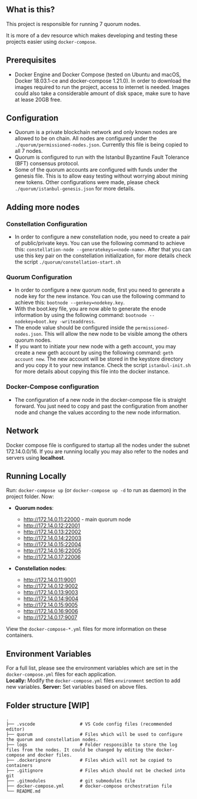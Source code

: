 ## What is this?
This project is responsible for running 7 quorum nodes. 

It is more of a dev resource which makes developing and testing these projects easier using `docker-compose`.

## Prerequisites
 - Docker Engine and Docker Compose  (tested on Ubuntu and macOS, Docker 18.03.1-ce and docker-compose 1.21.0). In order to download the images required to run the project, access to internet is needed. Images could also take a considerable amount of disk space, make sure to have at lease 20GB free.
 
## Configuration
- Quorum is a private blockchain network and only known nodes are allowed to be on chain. All nodes are configured under the `./quorum/permissioned-nodes.json`. Currently this file is being copied to all 7 nodes.
- Quorum is configured to run with the Istanbul Byzantine Fault Tolerance (BFT) consensus protocol.
- Some of the quorum accounts are configured with funds under the genesis file. This is to allow easy testing without worrying about mining new tokens. Other configurations were made, please check `./quorum/istanbul-genesis.json` for more details.

## Adding more nodes

### Constellation Configuration
- In order to configure a new constellation node, you need to create a pair of public/private keys. You can use the following command to achieve this: `constellation-node --generatekeys=<node-name>`. After that you can use this key pair on the constellation initialization, for more details check the script `./quorum/constellation-start.sh`

### Quorum Configuration
- In order to configure a new quorum node, first you need to generate a node key for the new instance. You can use the following command to achieve this: `bootnode --genkey=nodekey.key`.
- With the boot.key file, you are now able to generate the enode information by using the following command: `bootnode --nodekey=boot.key -writeaddress`. 
- The enode value should be configured inside the `permissioned-nodes.json`. This will allow the new node to be visible among the others quorum nodes.
- If you want to initiate your new node with a geth account, you may create a new geth account by using the following command: `geth account new`. The new account will be stored in the keystore directory and you copy it to your new instance. Check the script `istanbul-init.sh` for more details about copying this file into the docker instance.

### Docker-Compose configuration
- The configuration of a new node in the docker-compose file is straight forward. You just need to copy and past the configuration from another node and change the values according to the new node information.

## Network 
Docker compose file is configured to startup all the nodes under the subnet 172.14.0.0/16. If you are running locally you may also refer to the nodes and servers using **localhost**.

## Running Locally
Run: `docker-compose up` (or  `docker-compose up -d` to run as daemon) in the project folder.
Now:
 - **Quorum nodes**:
    - http://172.14.0.11:22000 - main quorum node
    - http://172.14.0.12:22001
    - http://172.14.0.13:22002
    - http://172.14.0.14:22003
    - http://172.14.0.15:22004
    - http://172.14.0.16:22005
    - http://172.14.0.17:22006

- **Constellation nodes**:
    - http://172.14.0.11:9001
    - http://172.14.0.12:9002
    - http://172.14.0.13:9003
    - http://172.14.0.14:9004
    - http://172.14.0.15:9005
    - http://172.14.0.16:9006
    - http://172.14.0.17:9007

View the `docker-compose-*.yml` files for more information on these containers.


## Environment Variables
For a full list, please see the environment variables which are set in the `docker-compose.yml` files for each application.  
**Locally:** Modify the `docker-compose.yml` files `environment` section to add new variables.
**Server:** Set variables based on above files.
 
## Folder structure [WIP]
    .
    ├── .vscode                 # VS Code config files (recommended editor)
    ├── quorum                  # Files which will be used to configure the quorum and constellation nodes.
    ├── logs                    # Folder responsible to store the log files from the nodes. It could be changed by editing the docker-compose and docker files.
    ├── .dockerignore           # Files which will not be copied to containers
    ├── .gitignore              # Files which should not be checked into git
    ├── .gitmodules             # git submodules file
    ├── docker-compose.yml      # docker-compose orchestration file
    └── README.md
 